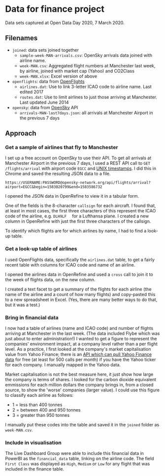 # Data for finance project

Data sets captured at Open Data Day 2020, 7 March 2020.

## Filenames

- `joined`: data sets joined together
  - `sample-week-MAN-arrivals.csv`: OpenSky arrivals data joined with airline name.
  - `week-MAN.csv`: Aggregated flight numbers at Manchester last week, by airline, joined with market cap (Yahoo) and CO2Class
  - `week-MAN.xlsx`: Excel version of above
- `openflights`: data from [OpenFlights](https://openflights.org/data.html)
  - `airlines.dat`: Use to link 3-letter ICAO code to airline name. Last edited 2017
  - `routes.dat`: Use to limit airlines to just those arriving at Manchester. Last updated June 2014
- `opensky`: data from [OpenSky](https://opensky-network.org/) API
  - `arrivals-MAN-last7days.json`: all arrivals at Manchester Airport in the previous 7 days

## Approach

### Get a sample of airlines that fly to Manchester
I set up a free account on OpenSky to use their API. 
To get all arrivals at Manchester Airport in the previous 7 days, I
used a REST API call to `GET /flights/arrival` with airport code `EGCC` 
and [UNIX timestamps](https://www.unixtimestamp.com/). 
I did this in Chrome and saved the resulting JSON data to a file.

```
https://USERNAME:PASSWORD@opensky-network.org/api/flights/arrival?airport=EGCC&begin=1583020799&end=1583586732
```

I opened the JSON data in OpenRefine to view it in a tabular form.

One of the fields is the 8-character `callsign` for each aircraft. I found that, at least in most cases, 
the first three characters of this represent the ICAO code of the airline, e.g. `DLH9LF  ` for a Lufthansa plane. 
I created a new column in OpenRefine with just the first three characters of the callsign.

To identify which flights are for which airlines by name, I had to find a look-up table.

### Get a look-up table of airlines
I used OpenFlights data, specifically the `airlines.dat` table, to get a fairly recent table with columns for
ICAO code and name of an airline.

I opened the airlines data in OpenRefine and used a `cross` call to join it to the week of flights data, on the new column.

I created a text facet to get a summary of the flights for each airline (the name of the airline and a count of how many flights)
and copy-pasted this to a new spreadsheet in Excel. (Yes, there are many better ways to do that, but it was a test.)


### Bring in financial data
I now had a table of airlines (name and ICAO code) and number of flights arriving at Manchester in the last week.
(The data included Flybe which was just about to enter administration!) I wanted to get a figure to represent the 
companies' environment impact, at a company level rather than a per flight level. As a practice, I first looked at
the company's market capitalisation value from Yahoo Finance; there is an 
[API which can pull Yahoo Finance data](https://blog.api.rakuten.net/api-tutorial-yahoo-finance/) for free
(at least for 500 calls per month) if you have the Yahoo ticker for each company. I manually mapped in the Yahoo data.

Market capitalisation is not the best measure here, it just show how large the company is terms of shares. 
I looked for the carbon dioxide equivalent emmissions for each million 
dollars the company brings in, from a closed source, to show the 'worse' companies (larger value). I could use
this figure to classify each airline as follows:

- 1 = less than 400 tonnes
- 2 = between 400 and 950 tonnes
- 3 = greater than 950 tonnes

I manually put these codes into the table and saved it in the `joined` folder as `week-MAN.csv`.

### Include in visualisation

The Live Dashboard Group were able to include this financial data in PowerBI as the `financial_data` table, linking on the
airline code. The field `First Class` was displayed as `High`, `Medium` or `Low` for any flight that was included in the 
finance table.

